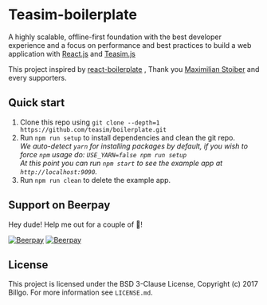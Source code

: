 # Teasim-boilerplate
A highly scalable, offline-first foundation with the best developer experience and a focus on performance and best practices to build a web application with [React.js](https://github.com/facebook/react) and [Teasim.js](https://github.com/teasim/teasim) 

This project inspired by [react-boilerplate](https://www.reactboilerplate.com) , Thank you [Maximilian Stoiber](http://mxstbr.com/about/) and every supporters.

## Quick start

1. Clone this repo using `git clone --depth=1 https://github.com/teasim/boilerplate.git`
1. Run `npm run setup` to install dependencies and clean the git repo.<br />
   *We auto-detect `yarn` for installing packages by default, if you wish to force `npm` usage do: `USE_YARN=false npm run setup`*<br />
   *At this point you can run `npm start` to see the example app at `http://localhost:9090`.*
1. Run `npm run clean` to delete the example app.

## Support on Beerpay
Hey dude! Help me out for a couple of :beers:!

[![Beerpay](https://beerpay.io/teasim/boilerplate/badge.svg?style=beer-square)](https://beerpay.io/teasim/boilerplate)  [![Beerpay](https://beerpay.io/teasim/boilerplate/make-wish.svg?style=flat-square)](https://beerpay.io/teasim/boilerplate?focus=wish)

## License

This project is licensed under the BSD 3-Clause License, Copyright (c) 2017 Billgo. For more information see `LICENSE.md`.